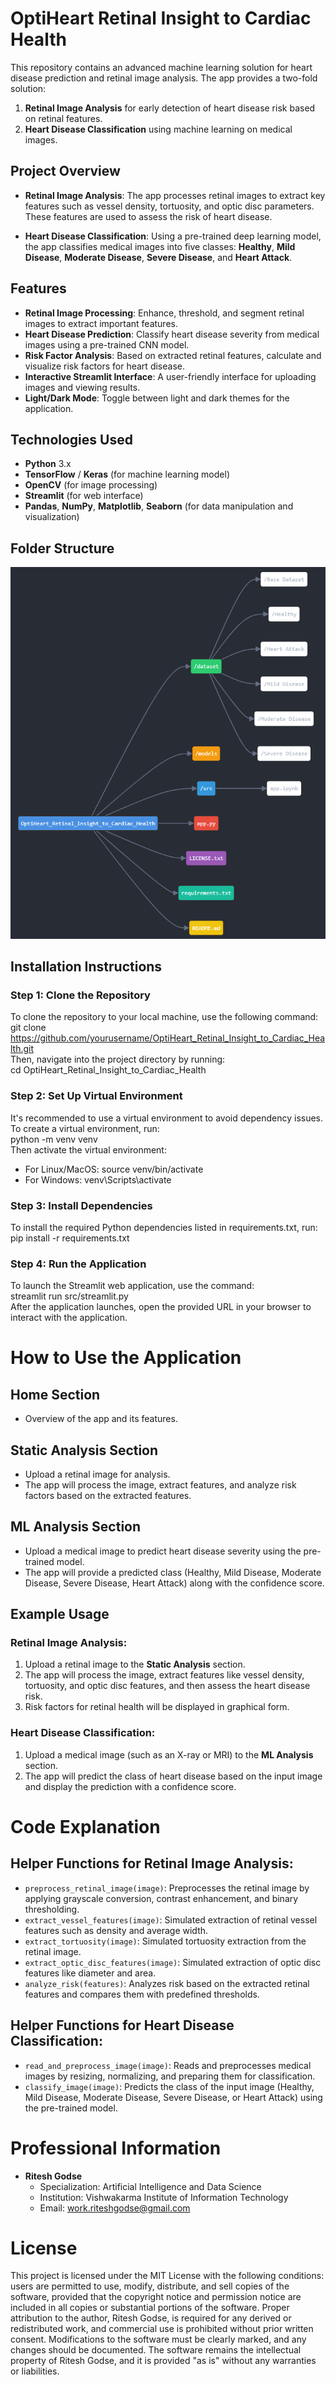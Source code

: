 # OptiHeart Retinal Insight to Cardiac Health

This repository contains an advanced machine learning solution for heart disease prediction and retinal image analysis. The app provides a two-fold solution:
1. **Retinal Image Analysis** for early detection of heart disease risk based on retinal features.
2. **Heart Disease Classification** using machine learning on medical images.

## Project Overview

- **Retinal Image Analysis**: The app processes retinal images to extract key features such as vessel density, tortuosity, and optic disc parameters. These features are used to assess the risk of heart disease.
  
- **Heart Disease Classification**: Using a pre-trained deep learning model, the app classifies medical images into five classes: **Healthy**, **Mild Disease**, **Moderate Disease**, **Severe Disease**, and **Heart Attack**.

## Features
- **Retinal Image Processing**: Enhance, threshold, and segment retinal images to extract important features.
- **Heart Disease Prediction**: Classify heart disease severity from medical images using a pre-trained CNN model.
- **Risk Factor Analysis**: Based on extracted retinal features, calculate and visualize risk factors for heart disease.
- **Interactive Streamlit Interface**: A user-friendly interface for uploading images and viewing results.
- **Light/Dark Mode**: Toggle between light and dark themes for the application.

## Technologies Used
- **Python** 3.x
- **TensorFlow** / **Keras** (for machine learning model)
- **OpenCV** (for image processing)
- **Streamlit** (for web interface)
- **Pandas**, **NumPy**, **Matplotlib**, **Seaborn** (for data manipulation and visualization)

## Folder Structure
![Folder Structure](images/folder_structure.png)


## Installation Instructions  

### Step 1: Clone the Repository  
To clone the repository to your local machine, use the following command:   
git clone https://github.com/yourusername/OptiHeart_Retinal_Insight_to_Cardiac_Health.git   
Then, navigate into the project directory by running:  
cd OptiHeart_Retinal_Insight_to_Cardiac_Health  

### Step 2: Set Up Virtual Environment  
It's recommended to use a virtual environment to avoid dependency issues. To create a virtual environment, run:  
python -m venv venv   
Then activate the virtual environment:  
- For Linux/MacOS: source venv/bin/activate   
- For Windows: venv\Scripts\activate   

### Step 3: Install Dependencies  
To install the required Python dependencies listed in requirements.txt, run:  
pip install -r requirements.txt   

### Step 4: Run the Application  
To launch the Streamlit web application, use the command:  
streamlit run src/streamlit.py   
After the application launches, open the provided URL in your browser to interact with the application.

# How to Use the Application

## Home Section
- Overview of the app and its features.

## Static Analysis Section
- Upload a retinal image for analysis.
- The app will process the image, extract features, and analyze risk factors based on the extracted features.

## ML Analysis Section
- Upload a medical image to predict heart disease severity using the pre-trained model.
- The app will provide a predicted class (Healthy, Mild Disease, Moderate Disease, Severe Disease, Heart Attack) along with the confidence score.

## Example Usage

### Retinal Image Analysis:
1. Upload a retinal image to the **Static Analysis** section.
2. The app will process the image, extract features like vessel density, tortuosity, and optic disc features, and then assess the heart disease risk.
3. Risk factors for retinal health will be displayed in graphical form.

### Heart Disease Classification:
1. Upload a medical image (such as an X-ray or MRI) to the **ML Analysis** section.
2. The app will predict the class of heart disease based on the input image and display the prediction with a confidence score.

# Code Explanation

## Helper Functions for Retinal Image Analysis:
- `preprocess_retinal_image(image)`: Preprocesses the retinal image by applying grayscale conversion, contrast enhancement, and binary thresholding.
- `extract_vessel_features(image)`: Simulated extraction of retinal vessel features such as density and average width.
- `extract_tortuosity(image)`: Simulated tortuosity extraction from the retinal image.
- `extract_optic_disc_features(image)`: Simulated extraction of optic disc features like diameter and area.
- `analyze_risk(features)`: Analyzes risk based on the extracted retinal features and compares them with predefined thresholds.

## Helper Functions for Heart Disease Classification:
- `read_and_preprocess_image(image)`: Reads and preprocesses medical images by resizing, normalizing, and preparing them for classification.
- `classify_image(image)`: Predicts the class of the input image (Healthy, Mild Disease, Moderate Disease, Severe Disease, or Heart Attack) using the pre-trained model.

# Professional Information

- **Ritesh Godse**
  - Specialization: Artificial Intelligence and Data Science
  - Institution: Vishwakarma Institute of Information Technology
  - Email: work.riteshgodse@gmail.com

# License

This project is licensed under the MIT License with the following conditions: users are permitted to use, modify, distribute, and sell copies of the software, provided that the copyright notice and permission notice are included in all copies or substantial portions of the software. Proper attribution to the author, Ritesh Godse, is required for any derived or redistributed work, and commercial use is prohibited without prior written consent. Modifications to the software must be clearly marked, and any changes should be documented. The software remains the intellectual property of Ritesh Godse, and it is provided "as is" without any warranties or liabilities.
